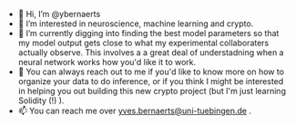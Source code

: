 - 👋 Hi, I’m @ybernaerts
- 👀 I’m interested in neuroscience, machine learning and crypto.
- 🌱 I’m currently digging into finding the best model parameters so that my model output gets close to what my experimental collaboraters actually observe. This involves a
      a great deal of understadning when a neural network works how you'd like it to work.
- 💞️ You can always reach out to me if you'd like to know more on how to organize your data to do inference, or if you think I might be interested in helping you out building this
      new crypto project (but I'm just learning Solidity (!) ).
- 📫 You can reach me over yves.bernaerts@uni-tuebingen.de .

<!---
ybernaerts/ybernaerts is a ✨ special ✨ repository because its `README.md` (this file) appears on your GitHub profile.
You can click the Preview link to take a look at your changes.
--->
